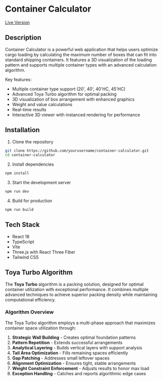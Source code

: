 # Container Calculator

[Live Version](https://tos21.tcn.toya.pl/calculator/)

## Description

Container Calculator is a powerful web application that helps users optimize cargo loading by calculating the maximum number of boxes that can fit into standard shipping containers. It features a 3D visualization of the loading pattern and supports multiple container types with an advanced calculation algorithm.

Key features:
- Multiple container type support (20', 40', 40'HC, 45'HC)
- Advanced Toya Turbo algorithm for optimal packing
- 3D visualization of box arrangement with enhanced graphics
- Weight and value calculations
- Real-time results
- Interactive 3D viewer with instanced rendering for performance

## Installation

1. Clone the repository
```bash
git clone https://github.com/yourusername/container-calculator.git
cd container-calculator
```

2. Install dependencies
```bash
npm install
```

3. Start the development server
```bash
npm run dev
```

4. Build for production
```bash
npm run build
```

## Tech Stack

- React 18
- TypeScript
- Vite
- Three.js with React Three Fiber
- Tailwind CSS

## Toya Turbo Algorithm

The **Toya Turbo** algorithm is a packing solution, designed for optimal container utilization with exceptional performance. It combines multiple advanced techniques to achieve superior packing density while maintaining computational efficiency.

### Algorithm Overview

The Toya Turbo algorithm employs a multi-phase approach that maximizes container space utilization through:

1. **Strategic Wall Building** - Creates optimal foundation patterns
2. **Pattern Repetition** - Extends successful arrangements
3. **Analytical Layering** - Builds vertical layers with support analysis
4. **Tail Area Optimization** - Fills remaining spaces efficiently
5. **Gap Patching** - Addresses small leftover spaces
6. **Alignment Optimization** - Ensures tight, stable arrangements
7. **Weight Constraint Enforcement** - Adjusts results to honor max load
8. **Exception Handling** - Catches and reports algorithmic edge cases